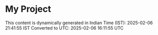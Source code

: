 # My Project

This content is dynamically generated in Indian Time (IST): 2025-02-06 21:41:55 IST
Converted to UTC: 2025-02-06 16:11:55 UTC
